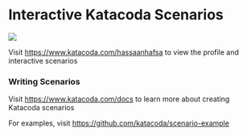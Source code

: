 # Interactive Katacoda Scenarios

[![](http://shields.katacoda.com/katacoda/hassaanhafsa/count.svg)](https://www.katacoda.com/hassaanhafsa "Get your profile on Katacoda.com")

Visit https://www.katacoda.com/hassaanhafsa to view the profile and interactive scenarios

### Writing Scenarios
Visit https://www.katacoda.com/docs to learn more about creating Katacoda scenarios

For examples, visit https://github.com/katacoda/scenario-example
